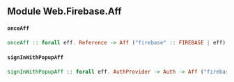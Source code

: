 ## Module Web.Firebase.Aff

#### `onceAff`

``` purescript
onceAff :: forall eff. Reference -> Aff ("firebase" :: FIREBASE | eff) Snapshot
```

#### `signInWithPopupAff`

``` purescript
signInWithPopupAff :: forall eff. AuthProvider -> Auth -> Aff ("firebase" :: FIREBASE | eff) UserCredential
```


